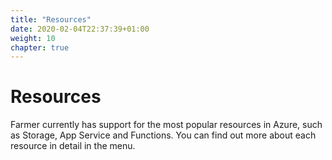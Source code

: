 ```yaml
---
title: "Resources"
date: 2020-02-04T22:37:39+01:00
weight: 10
chapter: true
---
```


# Resources

Farmer currently has support for the most popular resources in Azure, such as Storage, App Service and Functions. You can find out more about each resource in detail in the menu.